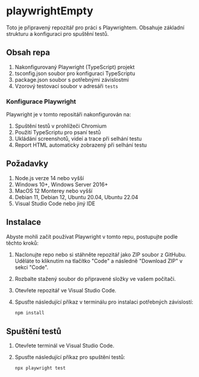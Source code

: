 # playwrightEmpty

Toto je připravený repozitář pro práci s Playwrightem. Obsahuje základní strukturu a konfiguraci pro spuštění testů.

## Obsah repa

1. Nakonfigurovaný Playwright (TypeScript) projekt
2. tsconfig.json soubor pro konfiguraci TypeScriptu
3. package.json soubor s potřebnými závislostmi
4. Vzorový testovací soubor v adresáři `tests`

### Konfigurace Playwright

Playwright je v tomto repositáři nakonfigurován na:

1. Spuštění testů v prohlížeči Chromium
2. Použití TypeScriptu pro psaní testů
3. Ukládání screenshotů, videí a trace při selhání testu
4. Report HTML automaticky zobrazený při selhání testu

## Požadavky

1. Node.js verze 14 nebo vyšší
2. Windows 10+, Windows Server 2016+
3. MacOS 12 Monterey nebo vyšší
4. Debian 11, Debian 12, Ubuntu 20.04, Ubuntu 22.04
5. Visual Studio Code nebo jiný IDE

## Instalace

Abyste mohli začít používat Playwright v tomto repu, postupujte podle těchto kroků:

1. Naclonujte repo nebo si stáhněte repozitář jako ZIP soubor z GitHubu. Uděláte to kliknutím na tlačítko "Code" a následně "Download ZIP" v sekci "Code".
2. Rozbalte stažený soubor do připravené složky ve vašem počítači.
3. Otevřete repozitář ve Visual Studio Code.
4. Spusťte následující příkaz v terminálu pro instalaci potřebných závislostí:

   ```bash
   npm install
   ```

## Spuštění testů

1. Otevřete terminál ve Visual Studio Code.
2. Spusťte následující příkaz pro spuštění testů:

   ```bash
   npx playwright test
   ```
